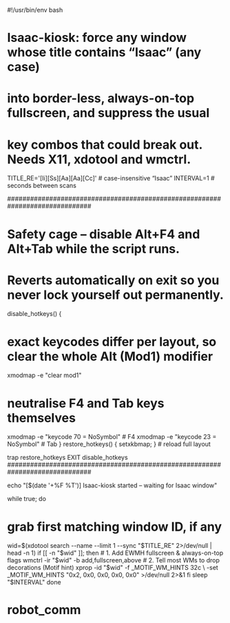 #!/usr/bin/env bash
#
# Isaac-kiosk: force any window whose title contains “Isaac” (any case)
# into border-less, always-on-top fullscreen, and suppress the usual
# key combos that could break out.  Needs X11, xdotool and wmctrl.

TITLE_RE='[Ii][Ss][Aa][Aa][Cc]'   # case-insensitive “Isaac”
INTERVAL=1                        # seconds between scans

##############################################################################
# Safety cage – disable Alt+F4 and Alt+Tab while the script runs.
# Reverts automatically on exit so you never lock yourself out permanently.
disable_hotkeys() {
  # exact keycodes differ per layout, so clear the whole Alt (Mod1) modifier
  xmodmap -e "clear mod1"
  # neutralise F4 and Tab keys themselves
  xmodmap -e "keycode  70 = NoSymbol"   # F4
  xmodmap -e "keycode  23 = NoSymbol"   # Tab
}
restore_hotkeys() { setxkbmap; }        # reload full layout

trap restore_hotkeys EXIT
disable_hotkeys
##############################################################################

echo "[$(date '+%F %T')] Isaac-kiosk started – waiting for Isaac window"

while true; do
  # grab first matching window ID, if any
  wid=$(xdotool search --name --limit 1 --sync "$TITLE_RE" 2>/dev/null | head -n 1)
  if [[ -n "$wid" ]]; then
    # 1. Add EWMH fullscreen & always-on-top flags
    wmctrl -ir "$wid" -b add,fullscreen,above
    # 2. Tell most WMs to drop decorations (Motif hint)
    xprop -id "$wid" -f _MOTIF_WM_HINTS 32c \
          -set _MOTIF_WM_HINTS "0x2, 0x0, 0x0, 0x0, 0x0" >/dev/null 2>&1
  fi
  sleep "$INTERVAL"
done

# robot_comm
